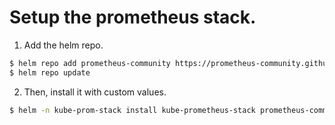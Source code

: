 # Setup the prometheus stack.
1. Add the helm repo.
```sh
$ helm repo add prometheus-community https://prometheus-community.github.io/helm-charts
$ helm repo update
```
2. Then, install it with custom values.
```sh
$ helm -n kube-prom-stack install kube-prometheus-stack prometheus-community/kube-prometheus-stack --create-namespace --values values-update.yaml
```
